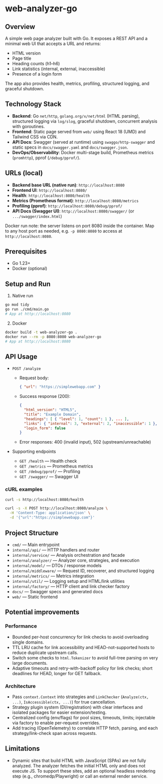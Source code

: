 # web-analyzer-go

## Overview
A simple web page analyzer built with Go. It exposes a REST API and a minimal web UI that accepts a URL and returns:
- HTML version
- Page title
- Heading counts (h1–h6)
- Link statistics (internal, external, inaccessible)
- Presence of a login form

The app also provides health, metrics, profiling, structured logging, and graceful shutdown.

## Technology Stack
- **Backend**: Go `net/http`, `golang.org/x/net/html` (HTML parsing), structured logging via `log/slog`, graceful shutdown, concurrent analysis with goroutines.
- **Frontend**: Static page served from `web/` using React 18 (UMD) and Tailwind CSS via CDN.
- **API Docs**: Swagger (served at runtime) using `swaggo/http-swagger` and static specs in `docs/swagger.yaml` and `docs/swagger.json`.
- **DevOps/Observability**: Docker multi-stage build, Prometheus metrics (`promhttp`), pprof (`/debug/pprof/`).

## URLs (local)
- **Backend base URL (native run)**: `http://localhost:8080`
- **Frontend UI**: `http://localhost:8080/`
- **Health**: `http://localhost:8080/health`
- **Metrics (Prometheus format)**: `http://localhost:8080/metrics`
- **Profiling (pprof)**: `http://localhost:8080/debug/pprof/`
- **API Docs (Swagger UI)**: `http://localhost:8080/swagger/` (or `.../swagger/index.html`)

Docker run note: the server listens on port 8080 inside the container. Map to any host port as needed, e.g. `-p 8080:8080` to access at `http://localhost:8080`.

## Prerequisites
- Go 1.23+
- Docker (optional)

## Setup and Run
1) Native run
```sh
go mod tidy
go run ./cmd/main.go
# App at http://localhost:8080
```

2) Docker
```sh
docker build -t web-analyzer-go .
docker run --rm -p 8080:8080 web-analyzer-go
# App at http://localhost:8080
```

## API Usage
- `POST /analyze`
  - Request body:
    ```json
    { "url": "https://simplewebapp.com" }
    ```
  - Success response (200):
    ```json
    {
      "html_version": "HTML5",
      "title": "Example Domain",
      "headings": [ { "level": 1, "count": 1 }, ... ],
      "links": { "internal": 3, "external": 2, "inaccessible": 1 },
      "login_form": false
    }
    ```
  - Error responses: 400 (invalid input), 502 (upstream/unreachable)

- Supporting endpoints
  - `GET /health` — Health check
  - `GET /metrics` — Prometheus metrics
  - `GET /debug/pprof/` — Profiling
  - `GET /swagger/` — Swagger UI

### cURL examples
```sh
curl -s http://localhost:8080/health

curl -s -X POST http://localhost:8080/analyze \
  -H 'Content-Type: application/json' \
  -d '{"url":"https://simplewebapp.com"}'
```

## Project Structure
- `cmd/` — Main entrypoint
- `internal/api/` — HTTP handlers and router
- `internal/service/` — Analysis orchestration and facade
- `internal/analyzer/` — Analyzer core, strategies, and execution
- `internal/model/` — DTOs / response models
- `internal/middleware/` — Request ID, recoverer, and structured logging
- `internal/metrics/` — Metrics integration
- `internal/util/` — Logging setup and HTML/link utilities
- `internal/factory/` — HTTP client and link checker factory
- `docs/` — Swagger specs and generated docs
- `web/` — Static frontend

## Potential improvements

### Performance
- Bounded per-host concurrency for link checks to avoid overloading single domains.
- TTL LRU cache for link accessibility and HEAD-not-supported hosts to reduce duplicate upstream calls.
- Switch some checks to `html.Tokenizer` to avoid full-tree parsing on very large documents.
- Adaptive timeouts and retry-with-backoff policy for link checks; short deadlines for HEAD, longer for GET fallback.

### Architecture
- Pass `context.Context` into strategies and `LinkChecker` (`Analyze(ctx, ...)`, `IsAccessible(ctx, ...)`) for true cancellation.
- Strategy plugin system (DI/registration) with clear interfaces and isolated packages for easier extension/testing.
- Centralized config (env/flags) for pool sizes, timeouts, limits; injectable via factory to enable per-request overrides.
- Add tracing (OpenTelemetry) to correlate HTTP fetch, parsing, and each strategy/link-check span across requests.

## Limitations
- Dynamic sites that build HTML with JavaScript (SPAs) are not fully analyzed. The analyzer fetches the initial HTML only and does not execute JS. To support these sites, add an optional headless rendering step (e.g., chromedp/Playwright) or call an external render service.

